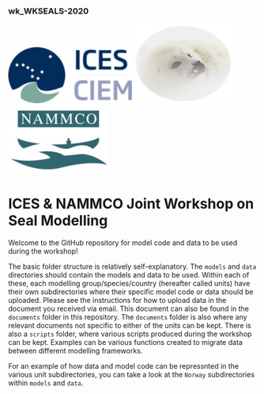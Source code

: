 ### wk_WKSEALS-2020
![Alt text](documents/ICES.png?raw=true)  ![Alt text](documents/SealSm.png?raw=true "Photo: Tore Haug")  ![Alt text](documents/nammco.jpg?raw=true)
# ICES &amp; NAMMCO Joint Workshop on Seal Modelling
Welcome to the GitHub repository for model code and data to be used during the workshop! 

The basic folder structure is relatively self-explanatory. The `models` and `data` directories should contain the models and data to be used. Within each of these, each modelling group/species/country (hereafter called units) have their own subdirectories where their specific model code or data should be uploaded. Please see the instructions for how to upload data in the document you received via email. This document can also be found in the `documents` folder in this repository. The `documents` folder is also where any relevant documents not specific to either of the units can be kept. There is also a `scripts` folder, where various scripts produced during the workshop can be kept. Examples can be various functions created to migrate data between different modelling frameworks.   

For an example of how data and model code can be repressnted in the various unit subdirectories, you can take a look at the `Norway` subdirectories within `models` and `data`.

